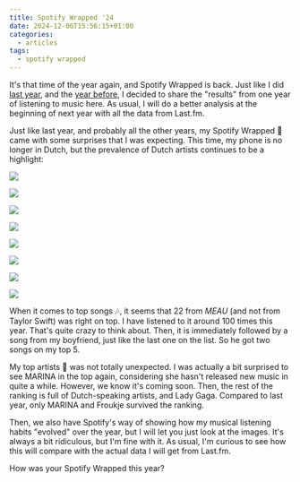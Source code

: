 ```yaml
---
title: Spotify Wrapped '24
date: 2024-12-06T15:56:15+01:00
categories:
  - articles
tags:
  - spotify wrapped
---
```


It's that time of the year again, and Spotify Wrapped is back. Just like I did [last year](/2023/11/30/spotify-wrapped/), and the [year before](/2023/01/02/year-in-music/#spotify-wrapped), I decided to share the "results" from one year of listening to music here. As usual, I will do a better analysis at the beginning of next year with all the data from Last.fm.

<!--more-->

Just like last year, and probably all the other years, my Spotify Wrapped 🎁 came with some surprises that I was expecting. This time, my phone is no longer in Dutch, but the prevalence of Dutch artists continues to be a highlight:

<div class='fg fw' style='grid-template-columns: repeat(4, 1fr)'>

![](cdn:/2024-12-spotify-wrapped-top-artist)

![](cdn:/2024-12-spotify-wrapped-top-artists)

![](cdn:/2024-12-spotify-wrapped-top-song)

![](cdn:/2024-12-spotify-wrapped-top-songs)

![](cdn:/2024-12-spotify-wrapped-minutes)

![](cdn:/2024-12-spotify-wrapped-january)

![](cdn:/2024-12-spotify-wrapped-july)

![](cdn:/2024-12-spotify-wrapped-september)

</div>

When it comes to top songs 🎶, it seems that 22 from *MEAU* (and not from Taylor Swift) was right on top. I have listened to it around 100 times this year. That's quite crazy to think about. Then, it is immediately followed by a song from my boyfriend, just like the last one on the list. So he got two songs on my top 5.

My top artists 🎤 was not totally unexpected. I was actually a bit surprised to see MARINA in the top again, considering she hasn't released new music in quite a while. However, we know it's coming soon. Then, the rest of the ranking is full of Dutch-speaking artists, and Lady Gaga. Compared to last year, only MARINA and Froukje survived the ranking.

Then, we also have Spotify's way of showing how my musical listening habits "evolved" over the year, but I will let you just look at the images. It's always a bit ridiculous, but I'm fine with it. As usual, I'm curious to see how this will compare with the actual data I will get from Last.fm.

How was your Spotify Wrapped this year?
